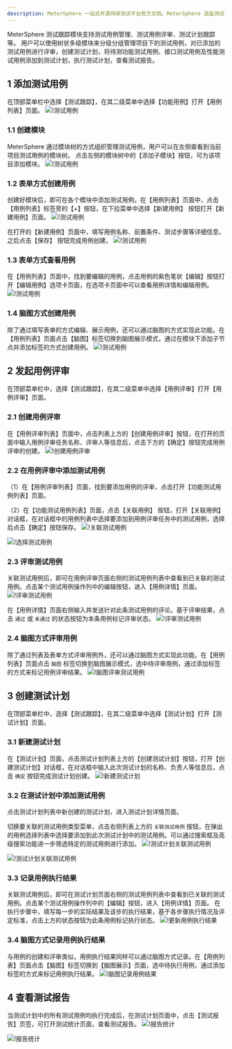 ```yaml
---
description: MeterSphere 一站式开源持续测试平台官方文档。MeterSphere 涵盖测试管理、接口测试、UI 测试和性能测试等功能，全面兼容 JMeter、Selenium 等主流开源标准，有效助力开发和测试团队充分利用云弹性进行高度可 扩展的自动化测试，加速高质量的软件交付。
---
```


MeterSphere 测试跟踪模块支持测试用例管理、测试用例评审、测试计划跟踪等。
用户可以使用树状多级模块来分级分组管理项目下的测试用例，对已添加的测试用例进行评审，创建测试计划，将待测功能测试用例、接口测试用例及性能测试用例添加到测试计划，执行测试计划，查看测试报告。

## 1 添加测试用例
在顶部菜单栏中选择【测试跟踪】，在其二级菜单中选择【功能用例】打开【用例列表】页面。
![!测试用例](../img/track/测试用例.png)

### 1.1 创建模块
MeterSphere 通过模块树的方式组织管理测试用例，用户可以在左侧查看到当前项目测试用例的模块树。
点击左侧的模块树中的【添加子模块】按钮，可为该项目添加模块。
![!测试用例](../img/track/添加模块.png)

### 1.2 表单方式创建用例
创建好模块后，即可在各个模块中添加测试用例。在【用例列表】页面中，点击【用例列表】标签旁的【+】按钮，在下拉菜单中选择【新建用例】 按钮打开【新建用例】页面。
![!测试用例](../img/track/新建用例1.png)

在打开的【新建用例】页面中，填写用例名称、前置条件、测试步骤等详细信息，之后点击【保存】 按钮完成用例创建。
![!测试用例](../img/track/新建用例2.png)

### 1.3 表单方式查看用例
在【用例列表】页面中，找到要编辑的用例，点击用例的紫色笔状【编辑】按钮打开【编辑用例】选项卡页面，在选项卡页面中可以查看用例详情和编辑用例。
![!测试用例](../img/track/查看用例.png)

### 1.4 脑图方式创建用例
除了通过填写表单的方式编辑、展示用例，还可以通过脑图的方式实现此功能。在【用例列表】页面点击【脑图】标签切换到脑图展示模式，通过在模块下添加子节点并添加标签的方式创建用例。
![!测试用例](../img/track/脑图创建用例.png)

## 2 发起用例评审
在顶部菜单栏中，选择【测试跟踪】，在其二级菜单中选择【用例评审】打开【用例评审】页面。

### 2.1 创建用例评审
在【用例评审列表】页面中，点击列表上方的【创建用例评审】按钮，在打开的页面中输入用例评审任务名称、评审人等信息后，点击下方的【确定】按钮完成用例评审的创建。
![!创建用例评审](../img/track/创建用例评审.png)

### 2.2 在用例评审中添加测试用例
（1）在【用例评审列表】页面，找到要添加用例的评审，点击打开【功能测试用例列表】页面。

（2）在【功能测试用例列表】页面，点击【关联用例】 按钮，打开【关联用例】对话框，在对话框中的用例列表中选择要添加到用例评审任务中的测试用例，选择后点击【确定】按钮保存。
![!关联测试用例](../img/track/关联用例1.png)

![!选择测试用例](../img/track/关联用例2.png)

### 2.3 评审测试用例
关联测试用例后，即可在用例评审页面右侧的测试用例列表中查看到已关联的测试用例。点击某个测试用例操作列中的编辑按钮，进入【用例详情】页面。
![!评审测试用例](../img/track/评审测试用例1.png)

在【用例详情】页面右侧输入并发送针对此条测试用例的评论。基于评审结果，点击 `通过` 或 `未通过` 的状态按钮为本条用例标记评审状态。
![!评审测试用例](../img/track/评审测试用例2.png)

### 2.4 脑图方式评审用例
除了通过列表及表单方式评审用例外，还可以通过脑图方式实现此功能。在【用例列表】页面点击 `脑图` 标签切换到脑图展示模式，选中待评审用例，通过添加标签的方式来标记用例评审结果。
![!脑图评审测试用例](../img/track/脑图评审测试用例.png)

## 3 创建测试计划
在顶部菜单栏中，选择【测试跟踪】，在其二级菜单中选择【测试计划】打开【测试计划】页面。

### 3.1 新建测试计划
在【测试计划】页面，点击测试计划列表上方的【创建测试计划】按钮，打开【创建测试计划】对话框，在对话框中输入此次测试计划的名称、负责人等信息后，点击 `确定` 按钮完成测试计划创建。
![!新建测试计划](../img/track/新建测试计划.png)

### 3.2 在测试计划中添加测试用例
点击测试计划列表中新创建的测试计划，进入测试计划详情页面。

切换要关联的测试用例类型菜单，点击右侧列表上方的 `关联测试用例` 按钮，在弹出的用例选择列表中选择要添加到此次测试计划中的测试用例。可以通过搜索框及高级搜索功能进一步筛选特定的测试用例进行添加。
![!测试计划关联测试用例](../img/track/测试计划关联测试用例1.png)

![!测试计划关联测试用例](../img/track/测试计划关联测试用例2.png)

### 3.3 记录用例执行结果
关联测试用例后，即可在测试计划页面右侧的测试用例列表中查看到已关联的测试用例。点击某个测试用例操作列中的【编辑】按钮，进入【用例详情】页面。
在执行步骤中，填写每一步的实际结果及该步的执行结果，基于各步骤执行情况及评定标准，点击上方的状态按钮为此条用例标记执行状态。
![!更新用例执行结果](../img/track/更新用例执行结果.png)

### 3.4 脑图方式记录用例执行结果
与用例的创建和评审类似，用例执行结果同样可以通过脑图方式记录。在【用例列表】页面点击【脑图】标签切换到【脑图展示】页面，选中待执行用例，通过添加标签的方式来标记用例执行结果。
![!脑图记录用例结果](../img/track/脑图记录用例结果.png)

## 4 查看测试报告
当测试计划中的所有测试用例均执行完成后，在测试计划页面中，点击【测试报告】页签，可打开测试统计页面，查看测试报告。
![!报告统计](../img/track/报告统计1.png)

![!报告统计](../img/track/报告统计2.png)
